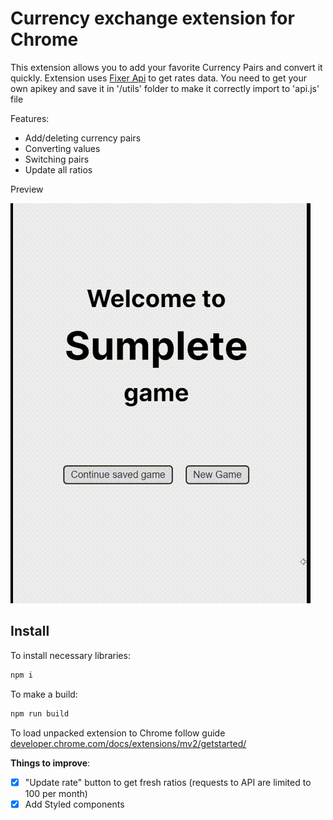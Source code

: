 # Currency exchange extension for Chrome

This extension allows you to add your favorite Currency Pairs and convert it quickly.
Extension uses [Fixer Api](https://apilayer.com/marketplace/fixer-api) to get rates data. You need to get your own apikey and save it in '/utils' folder to make it correctly import to 'api.js' file

Features:

- Add/deleting currency pairs
- Converting values
- Switching pairs
- Update all ratios

Preview

![Demo1](https://github.com/Iluxmas/sumplete/blob/main/public/demo1.gif)

## Install

To install necessary libraries:

```bash
npm i
```

To make a build:

```bash
npm run build
```

To load unpacked extension to Chrome follow guide [developer.chrome.com/docs/extensions/mv2/getstarted/](https://developer.chrome.com/docs/extensions/mv2/getstarted/)

**Things to improve**:

- [x] "Update rate" button to get fresh ratios (requests to API are limited to 100 per month)
- [x] Add Styled components
